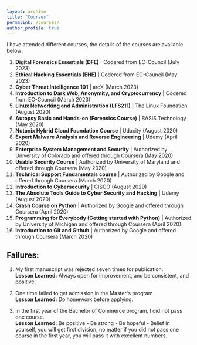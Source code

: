 ```yaml
---
layout: archive
title: "Courses"
permalink: /courses/
author_profile: true
---
```

I have attended different courses, the details of the courses are available below:

1. **Digital Forensics Essentials (DFE)** | Codered from EC-Council 
(July 2023)
2. **Ethical Hacking Essentials (EHE)** | Codered from EC-Council 
(May 2023)
3. **Cyber Threat Intelligence 101** | arcX 
(March 2023)
4. **Introduction to Dark Web, Anonymity, and Cryptocurrency** | Codered from EC-Council
(March 2023)
5. **Linux Networking and Administration (LFS211)** | The Linux Foundation
(August 2020)
6. **Autopsy Basic and Hands-on (Forensics Course)** | BASIS Technology
(May 2020)
7. **Nutanix Hybrid Cloud Foundation Course** | Udacity 
(August 2020)
8. **Expert Malware Analysis and Reverse Engineering** | Udemy 
(April 2020)
9. **Enterprise System Management and Security** | Authorized by University of Colorado and offered through Coursera
(May 2020)
10. **Usable Security Course** | Authorized by University of Maryland and offered through Coursera
(May 2020)
11. **Technical Support Fundamentals course** | Authorized by Google and offered through Coursera
(March 2020)
12. **Introduction to Cybersecurity** | CISCO 
(August 2020)
13. **The Absolute Tools Guide to Cyber Security and Hacking** | Udemy
(August 2020)
14. **Crash Course on Python** | Authorized by Google and offered through Coursera
(April 2020)
15. **Programming for Everybody (Getting started with Python)** | Authorized by University of Michigan and offered through Coursera
(April 2020)
16. **Introduction to Git and Github** | Authorized by Google and offered through Coursera
(March 2020)




Failures:
---
1. My first manuscript was rejected seven times for publication. \
   **Lesson Learned:** Always open for improvement, and be consistent, and positive.

2. One time failed to get admission in the Master's program \
   **Lesson Learned:** Do homework before applying.

3. In the first year of the Bachelor of Commerce program, I did not pass one course. \
   **Lesson Learned:** Be positive - Be strong - Be hopeful - Belief in yourself, you will get first division, no matter if you did not pass one course in the first year, you will pass it with excellent numbers.